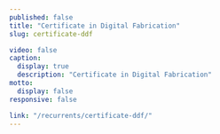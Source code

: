 ```yaml
---
published: false
title: "Certificate in Digital Fabrication"
slug: certificate-ddf

video: false
caption:
  display: true
  description: "Certificate in Digital Fabrication"
motto:
  display: false
responsive: false

link: "/recurrents/certificate-ddf/"
---
```

